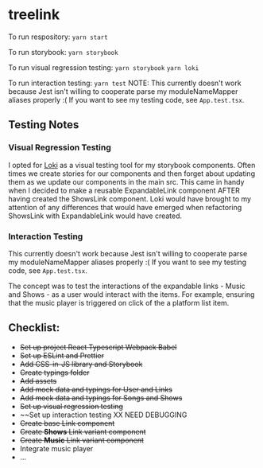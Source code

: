 # treelink

To run respository:
`yarn start`

To run storybook:
`yarn storybook`

To run visual regression testing:
`yarn storybook`
`yarn loki`

To run interaction testing:
`yarn test`
NOTE: This currently doesn't work because Jest isn't willing to cooperate parse my moduleNameMapper aliases properly :(
If you want to see my testing code, see `App.test.tsx`.

## **Testing Notes**

### **Visual Regression Testing**

I opted for [Loki](https://loki.js.org/) as a visual testing tool for my storybook components. Often times we create stories for our components and then forget about updating them as we update our components in the main src. This came in handy when I decided to make a reusable ExpandableLink component AFTER having created the ShowsLink component. Loki would have brought to my attention of any differences that would have emerged when refactoring ShowsLink with ExpandableLink would have created.

### **Interaction Testing**

This currently doesn't work because Jest isn't willing to cooperate parse my moduleNameMapper aliases properly :(
If you want to see my testing code, see `App.test.tsx`.

The concept was to test the interactions of the expandable links - Music and Shows - as a user would interact with the items. For example, ensuring that the music player is triggered on click of the a platform list item.

## **Checklist:**

-   ~~Set up project React Typescript Webpack Babel~~
-   ~~Set up ESLint and Prettier~~
-   ~~Add CSS-in-JS library and Storybook~~
-   ~~Create typings folder~~
-   ~~Add assets~~
-   ~~Add mock data and typings for User and Links~~
-   ~~Add mock data and typings for Songs and Shows~~
-   ~~Set up visual regression testing~~
-   ~~Set up interaction testing XX NEED DEBUGGING
-   ~~Create base Link component~~
-   ~~Create **Shows** Link variant component~~
-   ~~Create **Music** Link variant component~~
-   Integrate music player
-   ...
